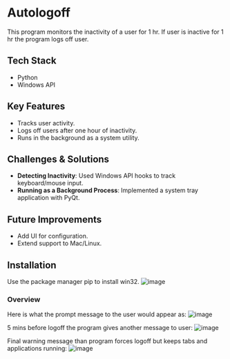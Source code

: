 # Autologoff
This program monitors the inactivity of a user for 1 hr. If user is inactive for 1 hr the program logs off user. 

## Tech Stack
* Python
* Windows API

## Key Features 
* Tracks user activity.
* Logs off users after one hour of inactivity.
* Runs in the background as a system utility.

## Challenges & Solutions
* **Detecting Inactivity**: Used Windows API hooks to track keyboard/mouse input.
* **Running as a Background Process**: Implemented a system tray application with PyQt.

## Future Improvements
* Add UI for configuration.
* Extend support to Mac/Linux.

## Installation 
Use the package manager pip to install win32.
![image](https://github.com/user-attachments/assets/fc5c92fd-2a29-4449-99ff-d953640b59f7)

### Overview 
Here is what the prompt message to the user would appear as: 
![image](https://github.com/user-attachments/assets/6da9ec4a-96a1-496a-83e3-86183acec38d)

5 mins before logoff the program gives another message to user: 
![image](https://github.com/user-attachments/assets/a801daed-a8b0-4721-b99a-52eed85064e1)

Final warning message than program forces logoff but keeps tabs and applications running: 
![image](https://github.com/user-attachments/assets/49d0f4eb-9eae-475c-8676-015f602155b0)





